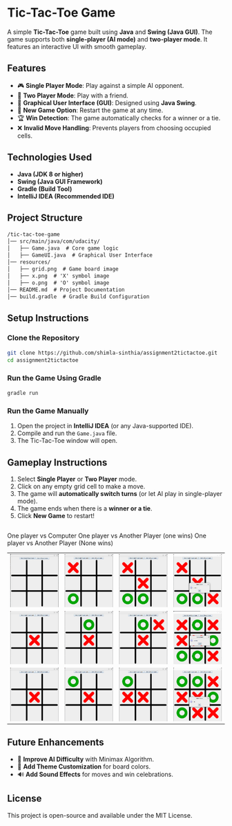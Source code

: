 # Tic-Tac-Toe Game

A simple **Tic-Tac-Toe** game built using **Java** and **Swing (Java GUI)**. The game supports both **single-player (AI mode)** and **two-player mode**. It features an interactive UI with smooth gameplay.

## Features
- 🎮 **Single Player Mode**: Play against a simple AI opponent.
- 👥 **Two Player Mode**: Play with a friend.
- 🎨 **Graphical User Interface (GUI)**: Designed using **Java Swing**.
- 🔄 **New Game Option**: Restart the game at any time.
- 🏆 **Win Detection**: The game automatically checks for a winner or a tie.
- ❌ **Invalid Move Handling**: Prevents players from choosing occupied cells.

## Technologies Used
- **Java (JDK 8 or higher)**
- **Swing (Java GUI Framework)**
- **Gradle (Build Tool)**
- **IntelliJ IDEA (Recommended IDE)**

## Project Structure
```
/tic-tac-toe-game
│── src/main/java/com/udacity/
│   ├── Game.java  # Core game logic
│   ├── GameUI.java  # Graphical User Interface
│── resources/
│   ├── grid.png  # Game board image
│   ├── x.png  # 'X' symbol image
│   ├── o.png  # 'O' symbol image
│── README.md  # Project Documentation
│── build.gradle  # Gradle Build Configuration
```

## Setup Instructions
### **Clone the Repository**
```sh
git clone https://github.com/shimla-sinthia/assignment2tictactoe.git
cd assignment2tictactoe
```
### **Run the Game Using Gradle**
```sh
gradle run
```
### **Run the Game Manually**
1. Open the project in **IntelliJ IDEA** (or any Java-supported IDE).
2. Compile and run the `Game.java` file.
3. The Tic-Tac-Toe window will open.

## Gameplay Instructions
1. Select **Single Player** or **Two Player** mode.
2. Click on any empty grid cell to make a move.
3. The game will **automatically switch turns** (or let AI play in single-player mode).
4. The game ends when there is a **winner or a tie**.
5. Click **New Game** to restart!

## 
<table>
  <tr> One player vs Computer</tr>
  <tr>
    <td><img src="AppPreview/home1.png" alt="Home Screen" width="250"></td>
    <td><img src="AppPreview/gameOnePlayer1.png" alt="Gameplay" width="250"></td>
    <td><img src="AppPreview/gameOnePlayer2.png" alt="Gameplay" width="250"></td>
    <td><img src="AppPreview/gameOnePlayer3.png" alt="Gameplay" width="250"></td>
  </tr>
  <tr> One player vs Another Player (one wins)</tr>
  <tr>
    <td><img src="AppPreview/gameTwoPlayer1.png" alt="Home Screen" width="250"></td>
    <td><img src="AppPreview/gameTwoPlayer2.png" alt="Gameplay" width="250"></td>
    <td><img src="AppPreview/gameTwoPlayer3.png" alt="Gameplay" width="250"></td>
    <td><img src="AppPreview/gameTwoPlayer9.png" alt="Gameplay" width="250"></td>
  </tr>
  <tr> One player vs Another Player (None wins)</tr>
   <tr>
    <td><img src="AppPreview/gameTwoPlayer2_1.png" alt="Home Screen" width="250"></td>
    <td><img src="AppPreview/gameTwoPlayer2_2.png" alt="Gameplay" width="250"></td>
    <td><img src="AppPreview/gameTwoPlayer2_3.png" alt="Gameplay" width="250"></td>
    <td><img src="AppPreview/gameTwoPlayer2_9.png" alt="Gameplay" width="250"></td>
  </tr>
</table>

## Future Enhancements
- 🤖 **Improve AI Difficulty** with Minimax Algorithm.
- 🎨 **Add Theme Customization** for board colors.
- 🔊 **Add Sound Effects** for moves and win celebrations.

## License
This project is open-source and available under the MIT License.

